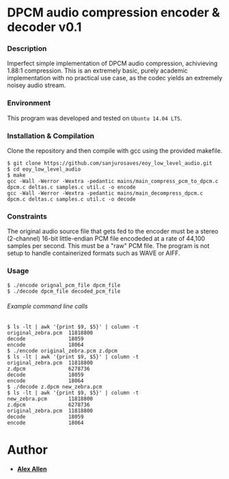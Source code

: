 # DPCM audio compression encoder & decoder v0.1

### Description
Imperfect simple implementation of DPCM audio compression, achivieving 1.88:1 compression. This is an extremely basic, purely academic implementation with no practical use case, as the codec yields an extremely noisey audio stream.

### Environment
This program was developed and tested on `Ubuntu 14.04 LTS`.

### Installation & Compilation
Clone the repository and then compile with gcc using the provided makefile.
```
$ git clone https://github.com/sanjurosaves/eoy_low_level_audio.git
$ cd eoy_low_level_audio
$ make
gcc -Wall -Werror -Wextra -pedantic mains/main_compress_pcm_to_dpcm.c dpcm.c deltas.c samples.c util.c -o encode
gcc -Wall -Werror -Wextra -pedantic mains/main_decompress_dpcm.c dpcm.c deltas.c samples.c util.c -o decode
```

### Constraints
The original audio source file that gets fed to the encoder must be a stereo (2-channel) 16-bit little-endian PCM file encodeded at a rate of 44,100 samples per second. This must be a "raw" PCM file. The program is not setup to handle containerized formats such as WAVE or AIFF.

### Usage
```
$ ./encode orignal_pcm_file dpcm_file
$ ./decode dpcm_file decoded_pcm_file
```

###### Example command line calls
```
$ ls -lt | awk '{print $9, $5}' | column -t
original_zebra.pcm  11818800
decode              18059
encode              18064
$ ./encode original_zebra.pcm z.dpcm
$ ls -lt | awk '{print $9, $5}' | column -t
original_zebra.pcm  11818800
z.dpcm              6278736
decode              18059
encode              18064
$ ./decode z.dpcm new_zebra.pcm
$ ls -lt | awk '{print $9, $5}' | column -t
new_zebra.pcm       11818800
z.dpcm              6278736
original_zebra.pcm  11818800
decode              18059
encode              18064
```

# Author
* [**Alex Allen**](https://github.com/sanjurosaves)